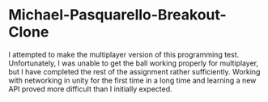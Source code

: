 # Michael-Pasquarello-Breakout-Clone
I attempted to make the multiplayer version of this programming test. Unfortunately, I was unable to get the ball working properly for multiplayer, but I have completed the rest of the assignment rather sufficiently. Working with networking in unity for the first time in a long time and learning a new API proved more difficult than I initially expected.
